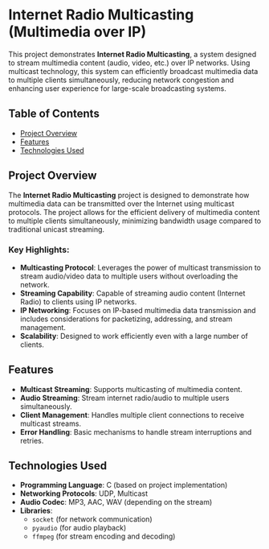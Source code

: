 # Internet Radio Multicasting (Multimedia over IP)

This project demonstrates **Internet Radio Multicasting**, a system designed to stream multimedia content (audio, video, etc.) over IP networks. Using multicast technology, this system can efficiently broadcast multimedia data to multiple clients simultaneously, reducing network congestion and enhancing user experience for large-scale broadcasting systems.

## Table of Contents

- [Project Overview](#project-overview)
- [Features](#features)
- [Technologies Used](#technologies-used)

## Project Overview

The **Internet Radio Multicasting** project is designed to demonstrate how multimedia data can be transmitted over the Internet using multicast protocols. The project allows for the efficient delivery of multimedia content to multiple clients simultaneously, minimizing bandwidth usage compared to traditional unicast streaming.

### Key Highlights:
- **Multicasting Protocol**: Leverages the power of multicast transmission to stream audio/video data to multiple users without overloading the network.
- **Streaming Capability**: Capable of streaming audio content (Internet Radio) to clients using IP networks.
- **IP Networking**: Focuses on IP-based multimedia data transmission and includes considerations for packetizing, addressing, and stream management.
- **Scalability**: Designed to work efficiently even with a large number of clients.

## Features

- **Multicast Streaming**: Supports multicasting of multimedia content.
- **Audio Streaming**: Stream internet radio/audio to multiple users simultaneously.
- **Client Management**: Handles multiple client connections to receive multicast streams.
- **Error Handling**: Basic mechanisms to handle stream interruptions and retries.

## Technologies Used

- **Programming Language**: C (based on project implementation)
- **Networking Protocols**: UDP, Multicast
- **Audio Codec**: MP3, AAC, WAV (depending on the stream)
- **Libraries**: 
  - `socket` (for network communication)
  - `pyaudio` (for audio playback)
  - `ffmpeg` (for stream encoding and decoding)
